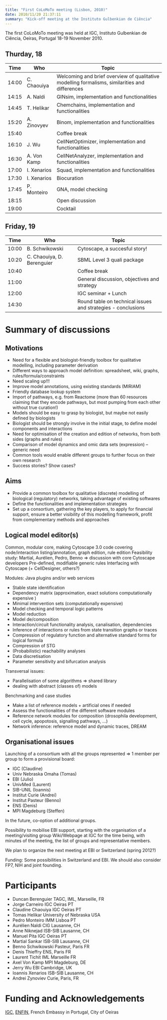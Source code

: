 ```yaml
---
title: "First CoLoMoTo meeting (Lisbon, 2010)"
date: 2010/11/20 21:37:11
summary: "Kick-off meeting at the Instituto Gulbenkian de Ciência"
---
```


The first CoLoMoTo meeting was held at IGC, Instituto Gulbenkian de Ciência, Oeiras, Portugal 18-19 November 2010.


## Thurday, 18

Time    | Who               |  Topic
------- | ----------------- | --------------------------------------------------------
14:00   | C. Chaouiya       | Welcoming and brief overview of qualitative modelling formalisms, similarities and differences
14:15   | A. Naldi          | GINsim, implementation and functionalities
14:45   | T. Helikar        | Chemchains, implementation and functionalities
15:20   | A. Zinovyev       | Binom, implementation and functionalities
15:40   |                   | Coffee break
16:10   | J. Wu             | CellNetOptimizer, implementation and functionalities
16:30   | A. Von Kamp       | CellNetAnalyzer, implementation and functionalities
17:00   | I. Xenarios       | Squad, implementation and functionalities
17:30   | I. Xenarios       | Biocuration
17:45   | P. Monteiro       | GNA, model checking
18:15   |                   | Open discussion
19:00   |                   | Cocktail


## Friday, 19

Time   | Who                         |  Topic
------ | --------------------------- | --------------------------------------------------------
10:00  |  B. Schwikowski             | Cytoscape, a succesful story!
10:20  |  C. Chaouiya, D. Berenguier | SBML Level 3 quali package
10:40  |                             | Coffee break
11:00  |                             | General discussion, objectives and strategy
12:00  |                             | IGC seminar + Lunch
14:30  |                             | Round table on technical issues and strategies - conclusions 



# Summary of discussions


## Motivations


* Need for a flexible and biologist-friendly toolbox for qualitative modelling, including parameter derivation
* Different ways to approach model definition: spreadsheet, wiki, graphs, rules/formula/constraints
* Need scaling up!!!
* Improve model annotations, using existing standards (MIRIAM)
* Friendly database lookup system
* Import of pathways, e.g. from Reactome (more than 60 resources claiming that they encode pathways, but most pumping from each other without true curation!)
* Models should be easy to grasp by biologist, but maybe not easily defined by biologists
* Biologist should be strongly involve in the initial stage, to define model components and interactions
* Need for optimisation of the creation and edition of networks, from both sides (graphs and rules)
* Comparison of model dynamics and omic data sets (expression) – generic need
* Common tools would enable different groups to further focus on their own research
* Success stories? Show cases?


## Aims


* Provide a common toolbox for qualitative (discrete) modelling of biological (regulatory)
  networks, taking advantage of existing softwares
* Define the functionalities and implementation strategies
* Set up a consortium, gathering the key players, to apply for financial support, ensure a better
  visibility of this modelling framework, profit from complementary methods and approaches


## Logical model editor(s)


Common, modular core, making Cytoscape 3.0 code covering node/interaction listing/annotation,
graph edition, rule edition
Feasibility study: Martial, Aurélien, Pedro, Benno => discussion with core Cytoscape developers
Pre-defined, modifiable generic rules
Interfacing with Cytoscape (+ CellDesigner, others?)

Modules: Java plugins and/or web services

* Stable state identification
* Dependency matrix (approximation, exact solutions computationally expensive )
* Minimal intervention sets (computationally expensive)
* Model checking and temporal logic patterns
* Model reduction
* Model de/composition
* Interaction/circuit functionality analysis, canalisation, dependencies
* Inference of interactions or rules from state transition graphs or traces
* Compression of regulatory function and alternative standard forms for logical formula
* Compression of STG
* (Probabilistic) reachability analyses
* Data discretisation
* Parameter sensitivity and bifurcation analysis


Transversal issues:

* Parallelisation of some algorithms => shared library
* dealing with abstract (classes of) models


Benchmarking and case studies

* Make a list of reference models + artificial ones if needed
* Assess the functionalities of the different software modules
* Reference network modules for composition (drosophila development, cell cycle, apopotosis, signalling pathways, ...)
* Network inference: reference model and dynamic traces, DREAM


## Organisational issues

Launching of a consortium with all the groups represented => 1 member per group to form a provisional board:

* IGC (Claudine)
* Univ Nebraska Omaha (Tomas)
* EBI (Julio)
* UnivMed (Laurent)
* SIB-UNIL (Ioannis)
* Institut Curie (Andrei)
* Institut Pasteur (Benno)
* ENS (Denis)
* MPI Magdeburg (Steffen)


In the future, co-option of additional groups.

Possibility to mobilise EBI support, starting with the organisation of a meeting/visiting group
Wiki/Webpage at IGC for the time being, with minutes of the meeting, the list of groups and
representative members.

We plan to organize the next meeting at EBI or Switzerland (spring 2012?)

Funding: Some possibilities in Switzerland and EBI. We should also consider FP7, NIH and joint founding.



# Participants


* Duncan Berenguier TAGC, IML, Marseille, FR
* Jorge Carneiro IGC Oeiras PT
* Claudine Chaouiya IGC Oeiras PT
* Tomas Helikar University of Nebraska USA
* Pedro Monteiro IMM Lisboa PT
* Aurélien Naldi CIG Lausanne, CH
* Anne Niknejad ISB-SIB Lausanne, CH
* Manuel Pita IGC Oeiras PT
* Martial Sankar ISB-SIB Lausanne, CH
* Benno Schwikowski Pasteur, Paris FR
* Denis Thieffry ENS, Paris FR
* Laurent Tichit IML Marseille FR
* Axel Von Kamp MPI Magdeburg, DE
* Jerry Wu EBI Cambridge, UK
* Ioannis Xenarios ISB-SIB Lausanne, CH
* Andrei Zynoviev Curie, Paris, FR 

# Funding and Acknowledgements


[IGC](http://www.igc.gulbenkian.pt), [ENFIN](http://www.enfin.org), French Embassy in Portugal, City of Oeiras

